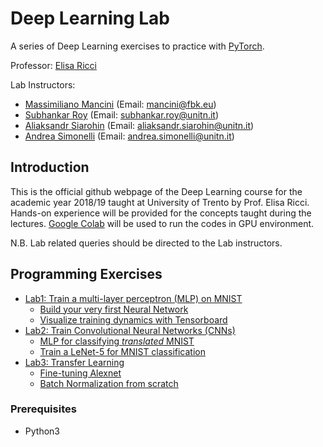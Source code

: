 # Deep Learning Lab

A series of Deep Learning exercises to practice with [PyTorch](https://pytorch.org/).

Professor: [Elisa Ricci](https://scholar.google.ca/citations?user=xf1T870AAAAJ&hl=en)

Lab Instructors:
  * [Massimiliano Mancini](https://mancinimassimiliano.github.io/) (Email: mancini@fbk.eu)
  * [Subhankar Roy](https://scholar.google.it/citations?user=YfzgrDYAAAAJ&hl=en) (Email: subhankar.roy@unitn.it)
  * [Aliaksandr Siarohin](https://scholar.google.it/citations?user=uMl5-k4AAAAJ&hl=en) (Email: aliaksandr.siarohin@unitn.it)
  * [Andrea Simonelli](https://scholar.google.it/citations?user=wK2I1ZsAAAAJ&hl=en) (Email: andrea.simonelli@unitn.it)

## Introduction
This is the official github webpage of the Deep Learning course for the academic year 2018/19 taught at University of Trento by Prof. Elisa Ricci. Hands-on experience will be provided for the concepts taught during the lectures. [Google Colab](https://colab.research.google.com) will be used to run the codes in GPU environment.

N.B. Lab related queries should be directed to the Lab instructors.

## Programming Exercises
  * [Lab1: Train a multi-layer perceptron (MLP) on MNIST](https://github.com/mancinimassimiliano/DeepLearningLab/tree/master/Lab1)
    * [Build your very first Neural Network](https://github.com/mancinimassimiliano/DeepLearningLab/blob/master/Lab1/myFirstNN.ipynb)
    * [Visualize training dynamics with Tensorboard](https://github.com/mancinimassimiliano/DeepLearningLab/blob/master/Lab1/myFirstNN_solution_with_vis.ipynb)
  * [Lab2: Train Convolutional Neural Networks (CNNs)](https://github.com/mancinimassimiliano/DeepLearningLab/blob/master/Lab2)
    * [MLP for classifying *translated* MNIST](https://github.com/mancinimassimiliano/DeepLearningLab/blob/master/Lab2/non_centered_mlp.ipynb)
    * [Train a LeNet-5 for MNIST classification](https://github.com/mancinimassimiliano/DeepLearningLab/blob/master/Lab2/convolutional_neural_networks.ipynb)
  * [Lab3: Transfer Learning](https://github.com/mancinimassimiliano/DeepLearningLab/blob/master/Lab3)
    * [Fine-tuning Alexnet](https://github.com/mancinimassimiliano/DeepLearningLab/blob/master/Lab3/finetune_alexnet.ipynb)
    * [Batch Normalization from scratch](https://github.com/mancinimassimiliano/DeepLearningLab/blob/master/Lab3/batch_normalization.ipynb)

### Prerequisites
  * Python3
